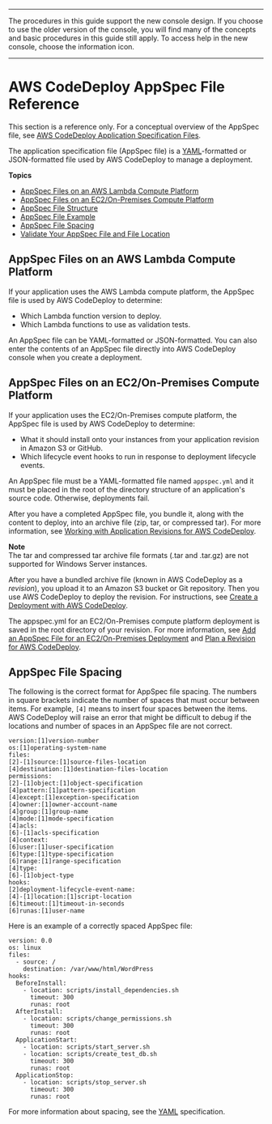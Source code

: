 --------

 The procedures in this guide support the new console design\. If you choose to use the older version of the console, you will find many of the concepts and basic procedures in this guide still apply\. To access help in the new console, choose the information icon\. 

--------

# AWS CodeDeploy AppSpec File Reference<a name="reference-appspec-file"></a>

This section is a reference only\. For a conceptual overview of the AppSpec file, see [AWS CodeDeploy Application Specification Files](application-specification-files.md)\.

The application specification file \(AppSpec file\) is a [YAML](http://www.yaml.org)\-formatted or JSON\-formatted file used by AWS CodeDeploy to manage a deployment\.

**Topics**
+ [AppSpec Files on an AWS Lambda Compute Platform](#appspec-reference-lambda)
+ [AppSpec Files on an EC2/On\-Premises Compute Platform](#appspec-reference-server)
+ [AppSpec File Structure](reference-appspec-file-structure.md)
+ [AppSpec File Example](reference-appspec-file-example.md)
+ [AppSpec File Spacing](#reference-appspec-file-spacing)
+ [Validate Your AppSpec File and File Location](reference-appspec-file-validate.md)

## AppSpec Files on an AWS Lambda Compute Platform<a name="appspec-reference-lambda"></a>

If your application uses the AWS Lambda compute platform, the AppSpec file is used by AWS CodeDeploy to determine: 
+ Which Lambda function version to deploy\.
+ Which Lambda functions to use as validation tests\.

An AppSpec file can be YAML\-formatted or JSON\-formatted\. You can also enter the contents of an AppSpec file directly into AWS CodeDeploy console when you create a deployment\.

## AppSpec Files on an EC2/On\-Premises Compute Platform<a name="appspec-reference-server"></a>

 If your application uses the EC2/On\-Premises compute platform, the AppSpec file is used by AWS CodeDeploy to determine:
+ What it should install onto your instances from your application revision in Amazon S3 or GitHub\.
+ Which lifecycle event hooks to run in response to deployment lifecycle events\.

An AppSpec file must be a YAML\-formatted file named `appspec.yml` and it must be placed in the root of the directory structure of an application's source code\. Otherwise, deployments fail\.

After you have a completed AppSpec file, you bundle it, along with the content to deploy, into an archive file \(zip, tar, or compressed tar\)\. For more information, see [Working with Application Revisions for AWS CodeDeploy](application-revisions.md)\.

**Note**  
The tar and compressed tar archive file formats \(\.tar and \.tar\.gz\) are not supported for Windows Server instances\.

After you have a bundled archive file \(known in AWS CodeDeploy as a *revision*\), you upload it to an Amazon S3 bucket or Git repository\. Then you use AWS CodeDeploy to deploy the revision\. For instructions, see [Create a Deployment with AWS CodeDeploy](deployments-create.md)\.

The appspec\.yml for an EC2/On\-Premises compute platform deployment is saved in the root directory of your revision\. For more information, see [Add an AppSpec File for an EC2/On\-Premises Deployment](application-revisions-appspec-file.md#add-appspec-file-server) and [Plan a Revision for AWS CodeDeploy](application-revisions-plan.md)\. 

## AppSpec File Spacing<a name="reference-appspec-file-spacing"></a>

The following is the correct format for AppSpec file spacing\. The numbers in square brackets indicate the number of spaces that must occur between items\. For example, `[4]` means to insert four spaces between the items\. AWS CodeDeploy will raise an error that might be difficult to debug if the locations and number of spaces in an AppSpec file are not correct\.

```
version:[1]version-number
os:[1]operating-system-name
files:
[2]-[1]source:[1]source-files-location
[4]destination:[1]destination-files-location
permissions:
[2]-[1]object:[1]object-specification
[4]pattern:[1]pattern-specification
[4]except:[1]exception-specification
[4]owner:[1]owner-account-name
[4]group:[1]group-name
[4]mode:[1]mode-specification
[4]acls: 
[6]-[1]acls-specification 
[4]context:
[6]user:[1]user-specification
[6]type:[1]type-specification
[6]range:[1]range-specification
[4]type:
[6]-[1]object-type
hooks:
[2]deployment-lifecycle-event-name:
[4]-[1]location:[1]script-location
[6]timeout:[1]timeout-in-seconds
[6]runas:[1]user-name
```

Here is an example of a correctly spaced AppSpec file:

```
version: 0.0
os: linux
files:
  - source: /
    destination: /var/www/html/WordPress
hooks:
  BeforeInstall:
    - location: scripts/install_dependencies.sh
      timeout: 300
      runas: root
  AfterInstall:
    - location: scripts/change_permissions.sh
      timeout: 300
      runas: root
  ApplicationStart:
    - location: scripts/start_server.sh
    - location: scripts/create_test_db.sh
      timeout: 300
      runas: root
  ApplicationStop:
    - location: scripts/stop_server.sh
      timeout: 300
      runas: root
```

For more information about spacing, see the [YAML](http://www.yaml.org) specification\.